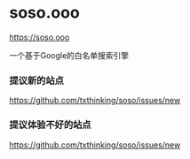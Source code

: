 # soso.ooo

https://soso.ooo

一个基于Google的白名单搜索引擎

### 提议新的站点

https://github.com/txthinking/soso/issues/new

### 提议体验不好的站点

https://github.com/txthinking/soso/issues/new
